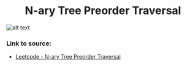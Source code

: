 <h1 align="center">N-ary Tree Preorder Traversal</h1>

![alt text](https://images2.imgbox.com/8e/61/1FBjHHiG_o.png?raw=true)

### Link to source: 
- <a href="https://leetcode.com/problems/n-ary-tree-preorder-traversal/">Leetcode - N-ary Tree Preorder Traversal</a>

